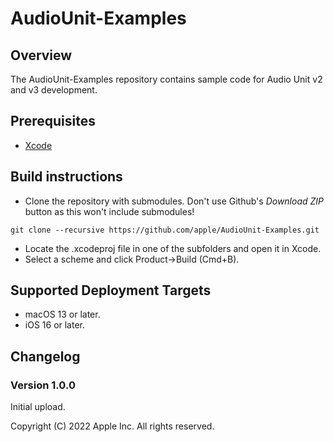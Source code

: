 # AudioUnit-Examples

## Overview
The AudioUnit-Examples repository contains sample code for Audio Unit v2 and v3 development.

## Prerequisites
* [Xcode](https://developer.apple.com/xcode/resources/)

## Build instructions
* Clone the repository with submodules. Don't use Github's *Download ZIP* button as this won't include submodules!
```
git clone --recursive https://github.com/apple/AudioUnit-Examples.git
```

* Locate the .xcodeproj file in one of the subfolders and open it in Xcode.
* Select a scheme and click Product->Build (Cmd+B).

## Supported Deployment Targets
* macOS 13 or later.
* iOS 16 or later.

## Changelog

### Version 1.0.0

Initial upload.

Copyright (C) 2022 Apple Inc. All rights reserved.
